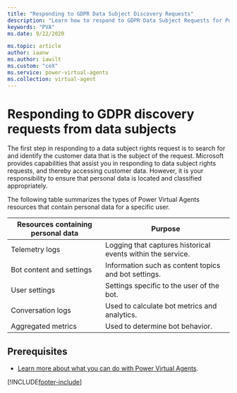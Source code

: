 ```yaml
---
title: "Responding to GDPR Data Subject Discovery Requests"
description: "Learn how to respond to GDPR Data Subject Requests for Power Virtual Agents."
keywords: "PVA"
ms.date: 9/22/2020

ms.topic: article
author: iaanw
ms.author: iawilt
ms.custom: "ceX"
ms.service: power-virtual-agents
ms.collection: virtual-agent
---
```


# Responding to GDPR discovery requests from data subjects

The first step in responding to a data subject rights request is to search for and identify the customer data that is the subject of the request. Microsoft provides capabilities that assist you in responding to data subject rights requests, and thereby accessing customer data. However, it is your responsibility to ensure that personal data is located and classified appropriately.

The following table summarizes the types of Power Virtual Agents resources that contain personal data for a specific user.

| Resources containing personal data | Purpose                                                     |
| ---------------------------------- | ----------------------------------------------------------- |
| Telemetry logs                     | Logging that captures historical events within the service. |
| Bot content and settings           | Information such as content topics and bot settings.        |
| User settings                      | Settings specific to the user of the bot.                   |
| Conversation logs                  | Used to calculate bot metrics and analytics.                |
| Aggregated metrics                 | Used to determine bot behavior.                             |

## Prerequisites

- [Learn more about what you can do with Power Virtual Agents](fundamentals-what-is-power-virtual-agents.md).

[!INCLUDE[footer-include](includes/footer-banner.md)]
